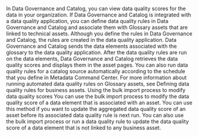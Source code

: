 In Data Governance and Catalog, you can view data quality scores for the data in your organization.
If Data Governance and Catalog is integrated with a data quality application, you can define data quality rules in Data Governance and Catalog and associate them with Glossary assets that are linked to technical assets. Although you define the rules in Data Governance and Catalog, the rules are created in the data quality application. Data Governance and Catalog sends the data elements associated with the glossary to the data quality application. After the data quality rules are run on the data elements, Data Governance and Catalog retrieves the data quality scores and displays them in the asset pages. You can also run data quality rules for a catalog source automatically according to the schedule that you define in Metadata Command Center. For more information about running automated data quality rules on Glossary assets, see Defining data quality rules for business assets.
Using the bulk import process to modify data quality scores
You can use the bulk import process to modify the data quality score of a data element that is associated with an asset. You can use this method if you want to update the aggregated data quality score of an asset before its associated data quality rule is next run.
You can also use the bulk import process or run a data quality rule to update the data quality score of a data element that is not linked to any business asset.
